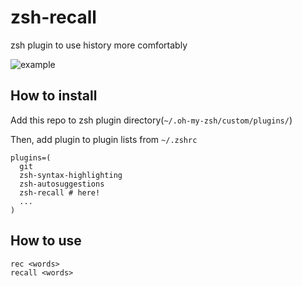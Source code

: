 # zsh-recall
zsh plugin to use history more comfortably

![example](images/example.gif)

## How to install
Add this repo to zsh plugin directory(`~/.oh-my-zsh/custom/plugins/`)

Then, add plugin to plugin lists from `~/.zshrc`
```
plugins=(
  git
  zsh-syntax-highlighting
  zsh-autosuggestions
  zsh-recall # here!
  ...
)
```

## How to use

```
rec <words>
recall <words>
```

